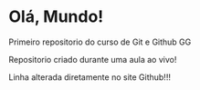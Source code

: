 # Olá,  Mundo!
 Primeiro repositorio do curso de Git e Github GG

Repositorio criado durante uma aula ao vivo!

Linha alterada diretamente no site Github!!!
